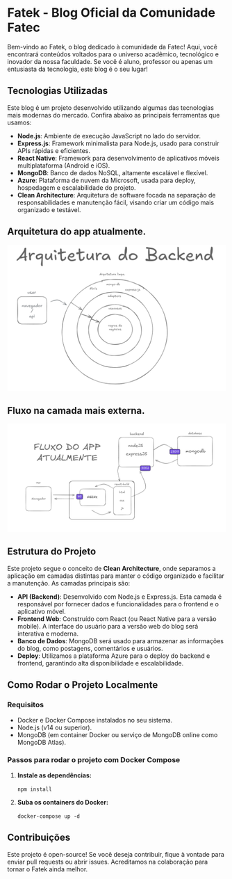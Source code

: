 # Fatek - Blog Oficial da Comunidade Fatec

Bem-vindo ao Fatek, o blog dedicado à comunidade da Fatec! Aqui, você encontrará conteúdos voltados para o universo acadêmico, tecnológico e inovador da nossa faculdade. Se você é aluno, professor ou apenas um entusiasta da tecnologia, este blog é o seu lugar!

## Tecnologias Utilizadas

Este blog é um projeto desenvolvido utilizando algumas das tecnologias mais modernas do mercado. Confira abaixo as principais ferramentas que usamos:

- **Node.js**: Ambiente de execução JavaScript no lado do servidor.
- **Express.js**: Framework minimalista para Node.js, usado para construir APIs rápidas e eficientes.
- **React Native**: Framework para desenvolvimento de aplicativos móveis multiplataforma (Android e iOS).
- **MongoDB**: Banco de dados NoSQL, altamente escalável e flexível.
- **Azure**: Plataforma de nuvem da Microsoft, usada para deploy, hospedagem e escalabilidade do projeto.
- **Clean Architecture**: Arquitetura de software focada na separação de responsabilidades e manutenção fácil, visando criar um código mais organizado e testável.
## Arquitetura do app atualmente.
   ![Imagem da Arquitetura do app atualmente](img/arquitetura_backend.png)

## Fluxo na camada mais externa.
   ![Imagem do fluxo do aplicativo atualmente](img/fluxo_app.png)


## Estrutura do Projeto

Este projeto segue o conceito de **Clean Architecture**, onde separamos a aplicação em camadas distintas para manter o código organizado e facilitar a manutenção. As camadas principais são:

- **API (Backend)**: Desenvolvido com Node.js e Express.js. Esta camada é responsável por fornecer dados e funcionalidades para o frontend e o aplicativo móvel.
- **Frontend Web**: Construído com React (ou React Native para a versão mobile). A interface do usuário para a versão web do blog será interativa e moderna.
- **Banco de Dados**: MongoDB será usado para armazenar as informações do blog, como postagens, comentários e usuários.
- **Deploy**: Utilizamos a plataforma Azure para o deploy do backend e frontend, garantindo alta disponibilidade e escalabilidade.

## Como Rodar o Projeto Localmente

### Requisitos

- Docker e Docker Compose instalados no seu sistema.
- Node.js (v14 ou superior).
- MongoDB (em container Docker ou serviço de MongoDB online como MongoDB Atlas).

### Passos para rodar o projeto com Docker Compose

1. **Instale as dependências:**

   `npm install`

2. **Suba os containers do Docker:**

   `docker-compose up -d`

## Contribuições

Este projeto é open-source! Se você deseja contribuir, fique à vontade para enviar pull requests ou abrir issues. Acreditamos na colaboração para tornar o Fatek ainda melhor.
